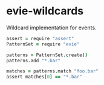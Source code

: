 # evie-wildcards

Wildcard implementation for events.

```coffee
assert = require "assert"
PatternSet = require "evie"

patterns = PatternSet.create()
patterns.add "*.bar"

matches = patterns.match "foo.bar"
assert matches[0] == "*.bar"
